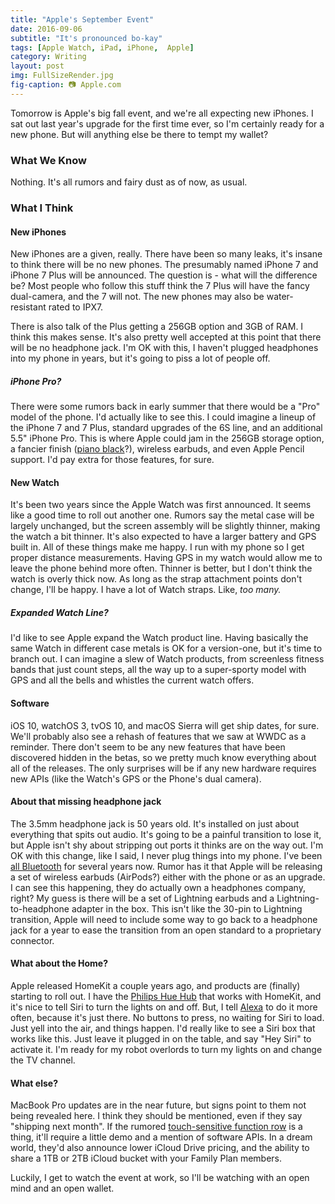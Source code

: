 ```yaml
---
title: "Apple's September Event"
date: 2016-09-06
subtitle: "It's pronounced bo-kay"
tags: [Apple Watch, iPad, iPhone,  Apple]
category: Writing
layout: post
img: FullSizeRender.jpg
fig-caption: 📷 Apple.com
---
```


Tomorrow is Apple's big fall event, and we're all expecting new iPhones. I sat out last year's upgrade for the first time ever, so I'm certainly ready for a new phone. But will anything else be there to tempt my wallet?
<!-- more -->
### What We Know

Nothing. It's all rumors and fairy dust as of now, as usual.

### What I Think

#### New iPhones

New iPhones are a given, really. There have been so many leaks, it's insane to think there will be no new phones. The presumably named iPhone 7 and iPhone 7 Plus will be announced.  The question is - what will the difference be? Most people who follow this stuff think the 7 Plus will have the fancy dual-camera, and the 7 will not. The new phones may also be water-resistant rated to IPX7.

There is also talk of the Plus getting a 256GB option and 3GB of RAM. I think this makes sense. It's also pretty well accepted at this point that there will be no headphone jack. I'm OK with this, I haven't plugged headphones into my phone in years, but it's going to piss a lot of people off.

##### iPhone Pro?
There were some rumors back in early summer that there would be a "Pro" model of the phone. I'd actually like to see this. I could imagine a lineup of the iPhone 7 and 7 Plus, standard upgrades of the 6S line, and an additional 5.5" iPhone Pro. This is where Apple could jam in the 256GB storage option, a fancier finish ([piano black][1]?), wireless earbuds, and even Apple Pencil support. I'd pay extra for those features, for sure.

#### New Watch

It's been two years since the Apple Watch was first announced. It seems like a good time to roll out another one. Rumors say the metal case will be largely unchanged, but the screen assembly will be slightly thinner, making the watch a bit thinner. It's also expected to have a larger battery and GPS built in. All of these things make me happy. I run with my phone so I get proper distance measurements. Having GPS in my watch would allow me to leave the phone behind more often. Thinner is better, but I don't think the watch is overly thick now. As long as the strap attachment points don't change, I'll be happy. I have a lot of Watch straps. Like, _too many._

##### Expanded Watch Line?

I'd like to see Apple expand the Watch product line. Having basically the same Watch in different case metals is OK for a version-one, but it's time to branch out. I can imagine a slew of Watch products, from screenless fitness bands that just count steps, all the way up to a super-sporty model with GPS and all the bells and whistles the current watch offers. 

#### Software

iOS 10, watchOS 3, tvOS 10, and macOS Sierra will get ship dates, for sure. We'll probably also see a rehash of features that we saw at WWDC as a reminder. There don't seem to be any new features that have been discovered hidden in the betas, so we pretty much know everything about all of the releases. The only surprises will be if any new hardware requires new APIs (like the Watch's GPS or the Phone's dual camera). 

#### About that missing headphone jack

The 3.5mm headphone jack is 50 years old. It's installed on just about everything that spits out audio. It's going to be a painful transition to lose it, but Apple isn't shy about stripping out ports it thinks are on the way out. I'm OK with this change, like I said, I never plug things into my phone. I've been [all Bluetooth][2] for several years now. Rumor has it that Apple will be releasing a set of wireless earbuds (AirPods?) either with the phone or as an upgrade. I can see this happening, they do actually own a headphones company, right? My guess is there will be a set of Lightning earbuds and a Lightning-to-headphone adapter in the box. This isn't like the 30-pin to Lightning transition, Apple will need to include some way to go back to a headphone jack for a year to ease the transition from an open standard to a proprietary connector.

#### What about the Home?

Apple released HomeKit a couple years ago, and products are (finally) starting to roll out. I have the [Philips Hue Hub][3] that works with HomeKit, and it's nice to tell Siri to turn the lights on and off. But, I tell [Alexa][4] to do it more often, because it's just there. No buttons to press, no waiting for Siri to load. Just yell into the air, and things happen. I'd really like to see a Siri box that works like this.  Just leave it plugged in on the table, and say "Hey Siri" to activate it. I'm ready for my robot overlords to turn my lights on and change the TV channel.

#### What else?

MacBook Pro updates are in the near future, but signs point to them not being revealed here. I think they should be mentioned, even if they say "shipping next month". If the rumored [touch-sensitive function row][5] is a thing, it'll require a little demo and a mention of software APIs. In a dream world, they'd also announce lower iCloud Drive pricing, and the ability to share a 1TB or 2TB iCloud bucket with your Family Plan members.


Luckily, I get to watch the event at work, so I'll be watching with an open mind and an open wallet.

[1]:	http://www.macrumors.com/2016/09/03/iphone-7-5-colors-ipx7-12mp-cameras/
[2]:	http://amzn.to/2c2bkHV
[3]:	http://amzn.to/2cyQbrD
[4]:	http://amzn.to/2cyTHzd
[5]:	https://9to5mac.com/2016/06/28/roundup-apples-new-macbook-pro-oled-usb-c/